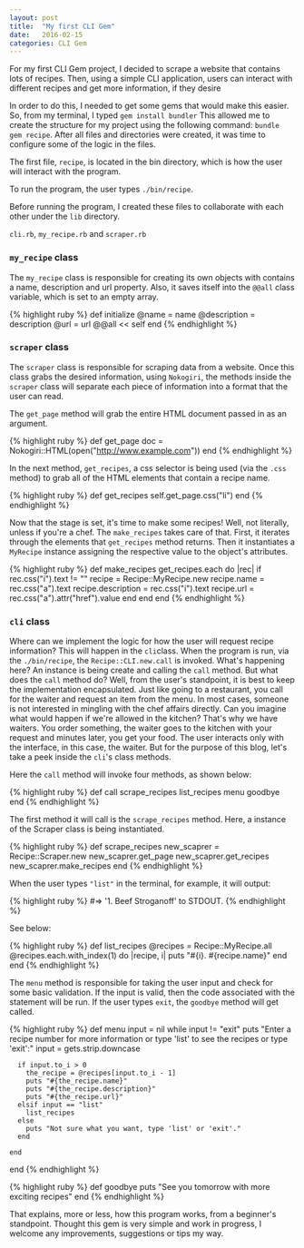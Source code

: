 ```yaml
---
layout: post
title:  "My first CLI Gem"
date:   2016-02-15
categories: CLI Gem
---
```

For my first CLI Gem project, I decided to scrape a website that contains lots of recipes. Then, using a simple CLI application, users can interact with different recipes and get more information, if they desire

In order to do this, I needed to get some gems that would make this easier. So, from my terminal, I typed `gem install bundler` This allowed me to create the structure for my project using the following command: `bundle gem recipe`. After all files and directories were created, it was time to configure some of the logic in the files.

The first file, `recipe`, is located in the bin directory, which is how the user will interact with the program.

To run the program, the user types `./bin/recipe`.

Before running the program, I created these files to collaborate with each other under the `lib` directory.

`cli.rb`, `my_recipe.rb` and `scraper.rb`

### `my_recipe` class

The `my_recipe` class is responsible for creating its own objects with contains a name, description and url property. Also, it saves itself into the `@@all` class variable, which is set to an empty array.

{% highlight ruby %}
def initialize
  @name = name
  @description = description
  @url = url
  @@all << self
end
{% endhighlight %}

### `scraper` class

The `scraper` class is responsible for scraping data from a website. Once this class grabs the desired information, using `Nokogiri`, the methods inside the `scraper` class will separate each piece of information into a format that the user can read.

The `get_page` method will grab the entire HTML document passed in as an argument.

{% highlight ruby %}
def get_page
  doc = Nokogiri::HTML(open("http://www.example.com"))
end
{% endhighlight %}

In the next method, `get_recipes`, a css selector is being used (via the `.css` method) to grab all of the HTML elements that contain a recipe name.

{% highlight ruby %}
def get_recipes
  self.get_page.css("li")
end
{% endhighlight %}

Now that the stage is set, it's time to make some recipes! Well, not literally, unless if you're a chef. The `make_recipes` takes care of that. First, it iterates through the elements that `get_recipes` method returns. Then it instantiates a `MyRecipe` instance assigning the respective value to the object's attributes.

{% highlight ruby %}
def make_recipes
  get_recipes.each do |rec|
    if rec.css("i").text != ""
      recipe = Recipe::MyRecipe.new
      recipe.name = rec.css("a").text
      recipe.description = rec.css("i").text
      recipe.url = rec.css("a").attr("href").value
    end
  end
end
{% endhighlight %}

### `cli` class

Where can we implement the logic for how the user will request recipe information? This will happen in the `cli`class. When the program is run, via the `./bin/recipe`, the `Recipe::CLI.new.call` is invoked. What's happening here? An instance is being create and calling the `call` method. But what does the `call` method do? Well, from the user's standpoint, it is best to keep the implementation encapsulated. Just like going to a restaurant, you call for the waiter and request an item from the menu. In most cases, someone is not interested in mingling with the chef affairs directly. Can you imagine what would happen if we're allowed in the kitchen? That's why we have waiters. You order something, the waiter goes to the kitchen with your request and minutes later, you get your food. The user interacts only with the interface, in this case, the waiter. But for the purpose of this blog, let's take a peek inside the `cli`'s class methods.

Here the `call` method will invoke four methods, as shown below:

{% highlight ruby %}
def call
    scrape_recipes
    list_recipes
    menu
    goodbye
  end
{% endhighlight %}

The first method it will call is the `scrape_recipes` method. Here, a instance of the Scraper class is being instantiated.

{% highlight ruby %}
  def scrape_recipes
    new_scaprer = Recipe::Scraper.new
    new_scaprer.get_page
    new_scaprer.get_recipes
    new_scaprer.make_recipes
  end
{% endhighlight %}

When the user types `"list"` in the terminal, for example, it will output:

{% highlight ruby %}
#=> '1. Beef Stroganoff' to STDOUT.
{% endhighlight %}

See below:

{% highlight ruby %}
  def list_recipes
    @recipes = Recipe::MyRecipe.all
    @recipes.each.with_index(1) do |recipe, i|
      puts "#{i}. #{recipe.name}"
    end
  end
{% endhighlight %}

The `menu` method is responsible for taking the user input and check for some basic validation. If the input is valid, then the code associated with the statement will be run. If the user types `exit`, the `goodbye` method will get called.

{% highlight ruby %}
  def menu
    input = nil
    while input != "exit"
      puts "Enter a recipe number for more information or type 'list' to see the recipes or type 'exit':"
      input = gets.strip.downcase

      if input.to_i > 0
        the_recipe = @recipes[input.to_i - 1]
        puts "#{the_recipe.name}"
        puts "#{the_recipe.description}"
        puts "#{the_recipe.url}"
      elsif input == "list"
        list_recipes
      else
        puts "Not sure what you want, type 'list' or 'exit'."
      end

    end
  end
{% endhighlight %}

{% highlight ruby %}
  def goodbye
    puts "See you tomorrow with more exciting recipes"
  end
{% endhighlight %}

That explains, more or less, how this program works, from a beginner's standpoint. Thought this gem is very simple and work in progress, I welcome any improvements, suggestions or tips my way.
